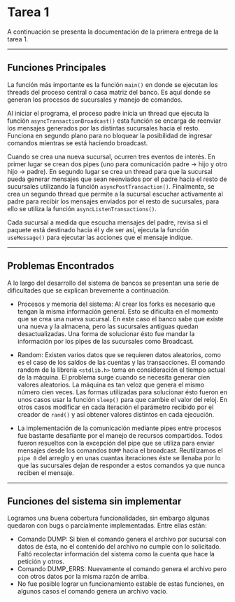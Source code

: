 # Tarea 1
A continuación se presenta la documentación de la primera entrega de la tarea 1.

---
## Funciones Principales

La función más importante es la función ``main()`` en donde se ejecutan los threads del proceso central o casa matriz del banco. Es aquí donde se generan los procesos de sucursales y manejo de comandos.

Al iniciar el programa, el proceso padre inicia un thread que ejecuta la función ``asyncTransactionBroadcast()`` esta función se encarga de reenviar los mensajes generados por las distintas sucursales hacia el resto. Funciona en segundo plano para no bloquear la posibilidad de ingresar comandos mientras se está haciendo broadcast.

Cuando se crea una nueva sucursal, ocurren tres eventos de interés. En primer lugar se crean dos pipes (uno para comunicación padre -> hijo y otro hijo -> padre). En segundo lugar se crea un thread para que la sucursal pueda generar mensajes que sean reenviados por el padre hacia el resto de sucursales utilizando la función ``asyncPostTransaction()``. Finalmente, se crea un segundo thread que permite a la sucursal escuchar activamente al padre para recibir los mensajes enviados por el resto de sucursales, para ello se utiliza la función ``asyncListenTransactions()``.

Cada sucursal a medida que escucha mensajes del padre, revisa si el paquete está destinado hacia él y de ser así, ejecuta la función ``useMessage()`` para ejecutar las acciones que el mensaje indique.

---
## Problemas Encontrados
A lo largo del desarrollo del sistema de bancos se presentan una serie de dificultades que se explican brevemente a continuación.

- Procesos y memoria del sistema: Al crear los forks es necesario que tengan la misma información general. Esto se dificulta en el momento que se crea una nueva sucursal. En este caso el banco sabe que existe una nueva y la almacena, pero las sucursales antiguas quedan desactualizadas.
Una forma de solucionar ésto fue mandar la información por los pipes de las sucursales como Broadcast.
- Random: Existen varios datos que se requieren datos aleatorios, como es el caso de los saldos de las cuentas y las transacciones. El comando random de la librería ``<stdlib.h>`` toma en consideración el tiempo actual de la máquina. El problema surge cuando se necesita generar cien valores aleatorios. La máquina es tan veloz que genera el mismo número cien veces.
Las formas utilizadas para solucionar ésto fueron en unos casos usar la función ``sleep()`` para que cambie el valor del reloj. En otros casos modificar en cada iteración el parámetro recibido por el creador de ``rand()`` y así obtener valores distintos en cada ejecución.

- La implementación de la comunicación mediante pipes entre procesos fue bastante desafiante por el manejo de recursos compartidos. Todos fueron resueltos con la excepción del pipe que se utiliza para enviar mensajes desde los comandos ``DUMP`` hacia el broadcast. Reutilizamos el ``pipe 0`` del arreglo y en unas cuantas iteraciones éste se llenaba por lo que las sucursales dejan de responder a estos comandos ya que nunca reciben el mensaje.



---
## Funciones del sistema sin implementar
Logramos una buena cobertura funcionalidades, sin embargo algunas quedaron con bugs o parcialmente implementadas. Entre ellas están:
- Comando DUMP: Si bien el comando genera el archivo por sucursal con datos de ésta, no el contenido del archivo no cumple con lo solicitado. Faltó recolectar información del sistema como la cuenta que hace la petición y otros.
- Comando DUMP_ERRS: Nuevamente el comando genera el archivo pero con otros datos por la misma razón de arriba.
- No fue posible lograr un funcionamiento estable de estas funciones, en algunos casos el comando genera un archivo vacío.
